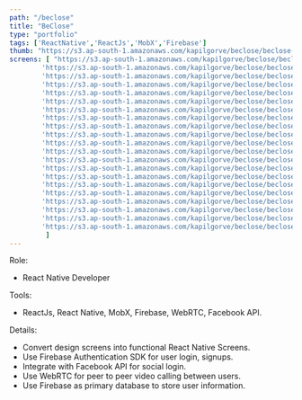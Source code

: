 ```yaml
---
path: "/beclose"
title: "BeClose"
type: "portfolio"
tags: ['ReactNative','ReactJs','MobX','Firebase']
thumb: "https://s3.ap-south-1.amazonaws.com/kapilgorve/beclose/beclose-logo.png"
screens: [ "https://s3.ap-south-1.amazonaws.com/kapilgorve/beclose/beclose-1.jpg",
        'https://s3.ap-south-1.amazonaws.com/kapilgorve/beclose/beclose-1.png',
        'https://s3.ap-south-1.amazonaws.com/kapilgorve/beclose/beclose-2.jpg',
        'https://s3.ap-south-1.amazonaws.com/kapilgorve/beclose/beclose-2.png',
        'https://s3.ap-south-1.amazonaws.com/kapilgorve/beclose/beclose-3.jpg',
        'https://s3.ap-south-1.amazonaws.com/kapilgorve/beclose/beclose-3.png',
        'https://s3.ap-south-1.amazonaws.com/kapilgorve/beclose/beclose-4.jpg',
        'https://s3.ap-south-1.amazonaws.com/kapilgorve/beclose/beclose-4.png',
        'https://s3.ap-south-1.amazonaws.com/kapilgorve/beclose/beclose-5.jpg',
        'https://s3.ap-south-1.amazonaws.com/kapilgorve/beclose/beclose-5.png',
        'https://s3.ap-south-1.amazonaws.com/kapilgorve/beclose/beclose-6.jpg',
        'https://s3.ap-south-1.amazonaws.com/kapilgorve/beclose/beclose-6.png',
        'https://s3.ap-south-1.amazonaws.com/kapilgorve/beclose/beclose-7.jpg',
        'https://s3.ap-south-1.amazonaws.com/kapilgorve/beclose/beclose-7.png',
        'https://s3.ap-south-1.amazonaws.com/kapilgorve/beclose/beclose-8.jpg',
        'https://s3.ap-south-1.amazonaws.com/kapilgorve/beclose/beclose-8.png',
        'https://s3.ap-south-1.amazonaws.com/kapilgorve/beclose/beclose-9.jpg',
        'https://s3.ap-south-1.amazonaws.com/kapilgorve/beclose/beclose-9.png',
        'https://s3.ap-south-1.amazonaws.com/kapilgorve/beclose/beclose-10.png',
        'https://s3.ap-south-1.amazonaws.com/kapilgorve/beclose/beclose-11.png',
        'https://s3.ap-south-1.amazonaws.com/kapilgorve/beclose/beclose-12.png',
         ]
---
```

Role:

*   React Native Developer

Tools:

*   ReactJs, React Native, MobX, Firebase, WebRTC, Facebook API.

Details:

*   Convert design screens into functional React Native Screens.
*   Use Firebase Authentication SDK for user login, signups.
*   Integrate with Facebook API for social login.
*   Use WebRTC for peer to peer video calling between users.
*   Use Firebase as primary database to store user information.